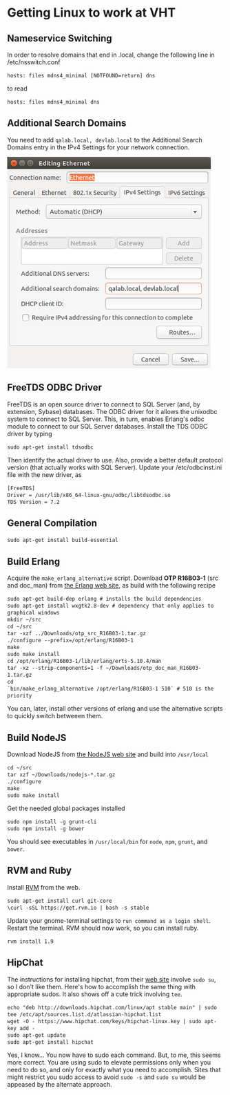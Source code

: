 # Getting Linux to work at VHT

## Nameservice Switching

In order to resolve domains that end in .local, change the following line in /etc/nsswitch.conf

```
hosts: files mdns4_minimal [NOTFOUND=return] dns
```

to read

```
hosts: files mdns4_minimal dns
```

## Additional Search Domains

You need to add `qalab.local, devlab.local` to the Additional Search Domains entry in the IPv4 Settings for your network connection.

![search_domains.png](images/search_domains.png)

## FreeTDS ODBC Driver

FreeTDS is an open source driver to connect to SQL Server (and, by extension, Sybase) databases. The ODBC driver for it allows the unixodbc system to connect to SQL Server. This, in turn, enables Erlang's odbc module to connect to our SQL Server databases. Install the TDS ODBC driver by typing

```
sudo apt-get install tdsodbc
```

Then identify the actual driver to use. Also, provide a better default protocol version (that actually works with SQL Server). Update your /etc/odbcinst.ini file with the new driver, as

```
[FreeTDS]
Driver = /usr/lib/x86_64-linux-gnu/odbc/libtdsodbc.so
TDS Version = 7.2
```

## General Compilation

`sudo apt-get install build-essential`

## Build Erlang

Acquire the `make_erlang_alternative` script.
Download **OTP R16B03-1** (src and doc_man) from [the Erlang web site](http://erlang.org), as build with the following recipe

```
sudo apt-get build-dep erlang # installs the build dependencies
sudo apt-get install wxgtk2.8-dev # dependency that only applies to graphical windows
mkdir ~/src
cd ~/src
tar -xzf ../Downloads/otp_src_R16B03-1.tar.gz
./configure --prefix=/opt/erlang/R16B03-1
make
sudo make install
cd /opt/erlang/R16B03-1/lib/erlang/erts-5.10.4/man
tar -xz --strip-components=1 -f ~/Downloads/otp_doc_man_R16B03-1.tar.gz
cd
`bin/make_erlang_alternative /opt/erlang/R16B03-1 510` # 510 is the priority
```

You can, later, install other versions of erlang and use the alternative scripts to quickly switch betweeen them.

## Build NodeJS

Download NodeJS from [the NodeJS web site](http://nodejs.org) and build into `/usr/local`

```
cd ~/src
tar xzf ~/Downloads/nodejs-*.tar.gz
./configure
make
sudo make install
```

Get the needed global packages installed

```
sudo npm install -g grunt-cli
sudo npm install -g bower
```

You should see executables in `/usr/local/bin` for `node`, `npm`, `grunt`, and `bower`.

## RVM and Ruby

Install [RVM](http://rvm.io) from the web.

```
sudo apt-get install curl git-core
\curl -sSL https://get.rvm.io | bash -s stable
```

Update your gnome-terminal settings to `run command as a login shell`. Restart the terminal. RVM should now work, so you can install ruby.

```
rvm install 1.9
```

## HipChat

The instructions for installing hipchat, from their [web site](http://hipchat.com) involve `sudo su`, so I don't like them. Here's how to accomplish the same thing with appropriate sudos. It also shows off a cute trick involving `tee`.

```
echo "deb http://downloads.hipchat.com/linux/apt stable main" | sudo tee /etc/apt/sources.list.d/atlassian-hipchat.list
wget -O - https://www.hipchat.com/keys/hipchat-linux.key | sudo apt-key add -
sudo apt-get update
sudo apt-get install hipchat
```

Yes, I know... You now have to sudo each command. But, to me, this seems more correct. You are using sudo to elevate permissions only when you need to do so, and only for exactly what you need to accomplish. Sites that might restrict you sudo access to avoid `sudo -s` and `sudo su` would be appeased by the alternate approach.
